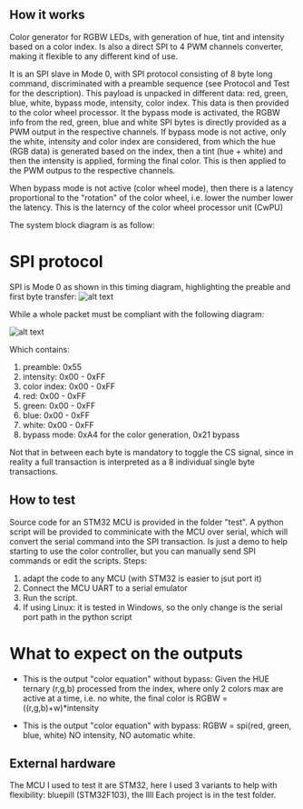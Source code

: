 <!---

This file is used to generate your project datasheet. Please fill in the information below and delete any unused
sections.

You can also include images in this folder and reference them in the markdown. Each image must be less than
512 kb in size, and the combined size of all images must be less than 1 MB.
-->

## How it works
Color generator for RGBW LEDs, with generation of hue, tint and intensity based on a color index. Is also a direct SPI to 4 PWM channels converter, making it flexible to any different kind of use.

It is an SPI slave in Mode 0, with SPI protocol consisting of 8 byte long command, discriminated with a preamble sequence (see Protocol and Test for the description).
This payload is unpacked in different data: red, green, blue, white, bypass mode, intensity, color index. This data is then provided to the color wheel processor. It the bypass mode is activated, the RGBW info from the red, green, blue and white SPI bytes is directly provided as a PWM output in the respective channels. If bypass mode is not active, only the white, intensity and color index are considered, from which the hue (RGB data) is generated based on the index, then a tint (hue + white) and then the intensity is applied, forming the final color. This is then applied to the PWM outpus to the respective channels. 

When bypass mode is not active (color wheel mode), then there is a latency proportional to the "rotation" of the color wheel, i.e. lower the number lower the latency. This is the laterncy of the color wheel processor unit (CwPU)

The system block diagram is as follow:


# SPI protocol

SPI is Mode 0 as shown in this timing diagram, highlighting the preable and first byte transfer:
![alt text]([http://url/to/img.png](https://github.com/thexeno/tt08-rgbw-controller/blob/main/docs/bit_transaction.png))

While a whole packet must be compliant with the following diagram:

![alt text]([http://url/to/img.png](https://github.com/thexeno/tt08-rgbw-controller/blob/main/docs/byte_transaction.png))

Which contains: 

1. preamble: 0x55
2. intensity: 0x00 - 0xFF
3. color index: 0x00 - 0xFF
4. red: 0x00 - 0xFF
5. green: 0x00 - 0xFF
6. blue: 0x00 - 0xFF
7. white: 0x00 - 0xFF
8. bypass mode: 0xA4 for the color generation, 0x21 bypass

Not that in between each byte is mandatory to toggle the CS signal, since in reality a full transaction is interpreted as a 8 individual single byte transactions.

## How to test

Source code for an STM32 MCU is provided in the folder "test". A python script will be provided to comminicate with the MCU over serial, which will convert the serial command into the SPI transaction. Is just a demo to help starting to use the color controller, but you can manually send SPI commands or edit the scripts.
Steps:
1. adapt the code to any MCU (with STM32 is easier to jsut port it)
2. Connect the MCU UART to a serial emulator
3. Run the script.
4. If using Linux: it is tested in Windows, so the only change is the serial port path in the python script

# What to expect on the outputs
- This is the output "color equation" without bypass:
Given the HUE ternary (r,g,b) processed from the index, where only 2 colors max are active at a time, i.e. no white, the final color is
RGBW = ((r,g,b)+w)*intensity

- This is the output "color equation" with bypass:
RGBW = spi(red, green, blue, white)
NO intensity, NO automatic white.

## External hardware

The MCU I used to test it are STM32, here I used 3 variants to help with flexibility: bluepill (STM32F103), the llll
Each project is in the test folder.
